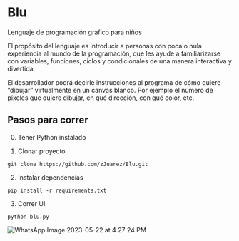 # Blu
Lenguaje de programación grafico para niños 

El propósito del lenguaje es introducir a personas con poca o nula experiencia al mundo de la programación, que les ayude a familiarizarse con variables, funciones, ciclos y condicionales de una manera interactiva y divertida.

El desarrollador podrá decirle instrucciones al programa de cómo quiere “dibujar” virtualmente en un canvas blanco. Por ejemplo el número de píxeles que quiere dibujar, en qué dirección, con qué color, etc.

## Pasos para correr

0. Tener Python instalado


1. Clonar proyecto

`git clone https://github.com/zJuarez/Blu.git`


2. Instalar dependencias 

`pip install -r requirements.txt`

3. Correr UI

`python blu.py`


![WhatsApp Image 2023-05-22 at 4 27 24 PM](https://github.com/zJuarez/Blu/assets/44931871/1cf96e11-cdd8-49b7-b345-ec53ed7dda8d)
